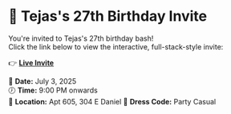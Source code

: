 # 🎂 Tejas's 27th Birthday Invite

You're invited to Tejas's 27th birthday bash!  
Click the link below to view the interactive, full-stack-style invite:

👉 [**Live Invite**](https://sarthakc123.github.io/TejasBirthdayInvite/)

📅 **Date:** July 3, 2025  
🕖 **Time:** 9:00 PM onwards  
📍 **Location:** Apt 605, 304 E Daniel 
👕 **Dress Code:** Party Casual  
